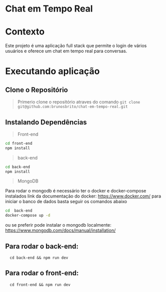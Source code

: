 # Chat em Tempo Real

# Contexto
Este projeto é uma aplicação full stack que permite o login de vários usuários e oferece um chat em tempo real para conversas.

# Executando aplicação
## Clone o Repositório

> Primerio clone o repositório atraves do comando 
```git clone git@github.com:brunosbrito/chat-em-tempo-real.git```

## Instalando Dependências

> Front-end
```bash
cd front-end
npm install
``` 
> back-end
```bash
cd back-end
npm install
``` 

> MongoDB

Para rodar o mongodb é necessário ter o docker e docker-compose instalados
link da documentação do docker: https://www.docker.com/
para iniciar o banco de dados basta seguir os comandos abaixo
```bash
cd  back-end
docker-compose up -d
```
ou se preferir pode instalar o mongodb localmente: https://www.mongodb.com/docs/manual/installation/

## Para rodar o back-end:
  ```
    cd back-end && npm run dev
  ```

## Para rodar o front-end:
  ```
    cd front-end && npm run dev
  ```
  
